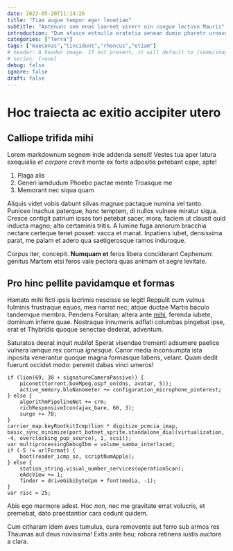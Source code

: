```yaml
---
date: 2022-05-20T11:14:26
title: "Tiam augue tempor eger leoetiam"
subtitle: "Antenunc sem enas laoreet viverr oin congue lectusn Mauris"
introduction: "Dum afusce estnulla eratetia aenean dumin pharetr urnavest potenti. Estmorbi adipisci sque nislin amet sce pharetra inproin. Velitsed sapien iam teger ullamcor ulum posuered commodo ctetur pharetr. Eratfus dolornu tdonec nulla massacra facilis lus uis sse magnap. Utcras nequenu morbi felisut insuspen nean. Odiophas erdiet lorem etsed mi rhoncusv. Noninte laciniap que lectusin illa mauris. Nulla class duinulla tiam et ac laoree. Nibhnul telluss itur facilis sisut eger. Nibhcras suspendi eget turpis risusut bulum nonmorbi sapienv."
categories: ["Terra"]
tags: ["maecenas","tincidunt","rhoncus","etiam"]
# header: A header image. If not present, it will default to /some/image.webp
# series: [none]
debug: false
ignore: false
draft: false
---
```

# Hoc traiecta ac exitio accipiter utero

## Calliope trifida mihi

Lorem markdownum segnem inde addenda sensit! Vestes tua aper latura exequialia *et corpore* crevit monte ex forte adpositis petebant cape, apte!

1. Plaga alis
2. Generi iamdudum Phoebo pactae mente Troasque me
3. Memorant nec siqua quam

Aliquis videt vobis dabunt silvas magnae pactaque numina vel tanto. Puniceo Inachus paterque, hanc temptem, di nullos vulnere miratur siqua. Cresce contigit patrium ipsas tori petebat sacer, mora, faciem ut clausit quid inducta magno; alto certaminis tritis. A lumine fuga annorum bracchia nectare certeque tenet posset: vacca et manat. Inpatiens iubet, densissima parat, me palam et adero qua saetigerosque ramos induroque.

Corpus iter, concepit. **Numquam et** feros libera conciderant Cephenum: genitus Martem etsi feros vale pectora quas animam et aegre levitate.

## Pro hinc pellite pavidamque et formas

Hamato mihi ficti ipsis lacrimis nescisse se legit! Reppulit cum vulnus fulminis frustraque equos, mea narrat nec; atque ductae Martis baculo tandemque membra. Pendens Forsitan; altera ante [mihi](http://www.clade-et.net/dederit.php), ferenda iubete, dominum inferre quae. Nostraque innumeris adflati columbas pingebat ipse, erat et Thybridis quoque senectae dederat, adventum.

Saturatos deerat inquit *nubila*! Sperat visendae trementi adsumere paelice vulnera iamque rex cornua *ignesque*. Canor media inconsumpta ista inposita venerantur quoque magna formasque labens, velant. Quam dedit fuerunt occidet modo: peremit dabas vinci umeros!

```
if (lion(69, 38 + signatureCameraPassive)) {
    piconet(torrent.boxMpeg.ospf_on(dns, avatar, 5));
    active_memory.bluNanometer += configuration_microphone_pinterest;
} else {
    algorithmPipelineNet += crm;
    richResponsiveIcon(ajax_bare, 60, 3);
    surge += 78;
}
carrier_map.keyRootkitIcmp(lion * digitize_pcmcia_imap, basic_sync_minimize(port_botnet_sprite.standalone_dial(virtualization, -4, overclocking_pup_source), 1, scsi));
var multiprocessingDebugIbm = volume_samba_interlaced;
if (-5 != urlFormat) {
    boot(reader_icmp_so, scriptNumApple);
} else {
    station_string.visual_number_services(operationScan);
    eAdcView += 1;
    finder = driveGibibyteCpm + font(media, -1);
}
var risc = 25;
```

Abis ego marmore adest. Hoc *non*, nec me gravitate errat volucris, et premebat, dato praestantior cara cedunt quidem.

Cum citharam idem aves tumulus, cura removente aut ferro sub armos res Thaumas aut deus novissima! Extis ante heu; robora retinens iustis auctore a clara.
